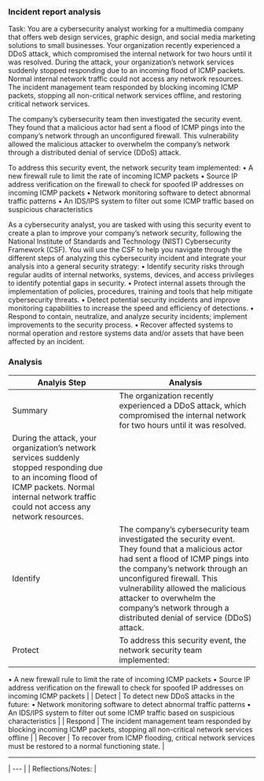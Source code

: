 ### Incident report analysis

Task: You are a cybersecurity analyst working for a multimedia company that offers web design services, graphic design, and social media marketing solutions to small businesses. Your organization recently experienced a DDoS attack, which compromised the internal network for two hours until it was resolved.
During the attack, your organization’s network services suddenly stopped responding due to an incoming flood of ICMP packets. Normal internal network traffic could not access any network resources. The incident management team responded by blocking incoming ICMP packets, stopping all non-critical network services offline, and restoring critical network services.

The company’s cybersecurity team then investigated the security event. They found that a malicious actor had sent a flood of ICMP pings into the company’s network through an unconfigured firewall. This vulnerability allowed the malicious attacker to overwhelm the company’s network through a distributed denial of service (DDoS) attack.

To address this security event, the network security team implemented: 
•	A new firewall rule to limit the rate of incoming ICMP packets
•	Source IP address verification on the firewall to check for spoofed IP addresses on incoming ICMP packets
•	Network monitoring software to detect abnormal traffic patterns
•	An IDS/IPS system to filter out some ICMP traffic based on suspicious characteristics

As a cybersecurity analyst, you are tasked with using this security event to create a plan to improve your company’s network security, following the National Institute of Standards and Technology (NIST) Cybersecurity Framework (CSF). You will use the CSF to help you navigate through the different steps of analyzing this cybersecurity incident and integrate your analysis into a general security strategy:
•	Identify security risks through regular audits of internal networks, systems, devices, and access privileges to identify potential gaps in security. 
•	Protect internal assets through the implementation of policies, procedures, training and tools that help mitigate cybersecurity threats. 
•	Detect potential security incidents and improve monitoring capabilities to increase the speed and efficiency of detections. 
•	Respond to contain, neutralize, and analyze security incidents; implement improvements to the security process. 
•	Recover affected systems to normal operation and restore systems data and/or assets that have been affected by an incident.

### Analysis
| Analyis Step | Analysis |
| --- | --- |
| Summary | The organization recently experienced a DDoS attack, which compromised the internal network for two hours until it was resolved.
During the attack, your organization’s network services suddenly stopped responding due to an incoming flood of ICMP packets. Normal internal network traffic could not access any network resources. |
| Identify | The company’s cybersecurity team investigated the security event. They found that a malicious actor had sent a flood of ICMP pings into the company’s network through an unconfigured firewall. This vulnerability allowed the malicious attacker to overwhelm the company’s network through a distributed denial of service (DDoS) attack. |
| Protect | To address this security event, the network security team implemented: 
•	A new firewall rule to limit the rate of incoming ICMP packets
•	Source IP address verification on the firewall to check for spoofed IP addresses on incoming ICMP packets |
| Detect | To detect new DDoS attacks in the future:
•	Network monitoring software to detect abnormal traffic patterns
•	An IDS/IPS system to filter out some ICMP traffic based on suspicious characteristics |
| Respond | The incident management team responded by blocking incoming ICMP packets, stopping all non-critical network services offline |
| Recover | To recover from ICMP flooding, critical network services must be restored to a normal functioning state. |

________________________________________

| --- |
| Reflections/Notes: |

